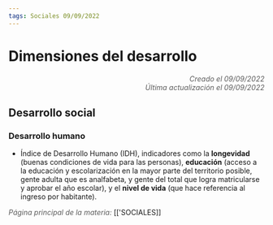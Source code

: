 ```yaml
---
tags: Sociales 09/09/2022
---
```


# Dimensiones del desarrollo
<div style="text-align: right; opacity: 0.7; font-style: italic;">Creado el 09/09/2022</div>
<div style="text-align: right; opacity: 0.7; font-style: italic;">Última actualización el 09/09/2022</div>

## Desarrollo social

### Desarrollo humano
- Índice de Desarrollo Humano (IDH), indicadores como la **longevidad** (buenas condiciones de vida para las personas), **educación** (acceso a la educación y escolarización en la mayor parte del territorio posible, gente adulta que es analfabeta, y gente del total que logra matricularse y aprobar el año escolar), y el **nivel de vida** (que hace referencia al ingreso por habitante).

<span style="opacity: 0.7; font-style: italic;">Página principal de la materia:</span> [['SOCIALES]]